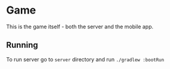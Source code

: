 # Game

This is the game itself - both the server and the mobile app.

## Running

To run server go to `server` directory and run `./gradlew :bootRun`
